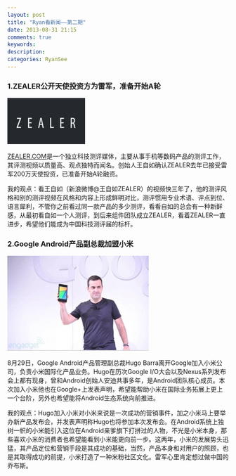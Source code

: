 ```yaml
---
layout: post
title: "Ryan看新闻——第二期"
date: 2013-08-31 21:15
comments: true
keywords: 
description: 
categories: RyanSee
---
```


### 1.ZEALER公开天使投资方为雷军，准备开始A轮
![zealer](/images/2013/08/news/4.png)

<a href = "http://zealer.com" target="_blank">ZEALER.COM</a>是一个独立科技测评媒体，主要从事手机等数码产品的测评工作，其评测视频以质量高、观点独特而闻名。创始人王自如确认ZEALER去年已接受雷军200万天使投资，已准备开始A轮融资。

我的观点：看王自如（新浪微博@王自如ZEALER）的视频快三年了，他的测评风格和别的测评视频在风格和内容上形成鲜明对比，测评惯用专业术语、评点到位、语言犀利，不管你之前看过同一款产品的多少测评，看看自如的总会有一种新鲜感，从最初看自如一个人测评，到后来组件团队成立ZEALER，看着ZEALER一直进步，希望他们能成为中国科技测评届的标杆。

<!--More-->

### 2.Google Android产品副总裁加盟小米
![zealer](/images/2013/08/news/5.png)

8月29日，Google Android产品管理副总裁Hugo Barra离开Google加入小米公司，负责小米国际化产品业务。Hugo在历次Google I/O大会以及Nexus系列发布会上都有现身，曾和Android创始人安迪共事多年，是Android团队核心成员。本次加入小米他也在Google+上发表声明，希望能帮助小米在国际业务拓展上更上一个台阶，另外也希望能将Android生态系统向前推进。

我的观点：Hugo加入小米对小米来说是一次成功的营销事件，加之小米马上要举办新产品发布会，并发表声明称Hugo也将参加本次发布会。在Android系统上独树一帜的小米能引入这位在Android亲爹旗下打拼过的人物，不光是小米本身，那些喜欢小米的消费者也希望能看到小米能更向前一步。这两年，小米的发展势头迅猛，其产品定位和营销手段是其成功的基础，当然，产品本身和对用户的照顾，也是其取得成功的前提，小米打造了一种米粉社区文化。雷军心里肯定想过做中国的乔布斯。

